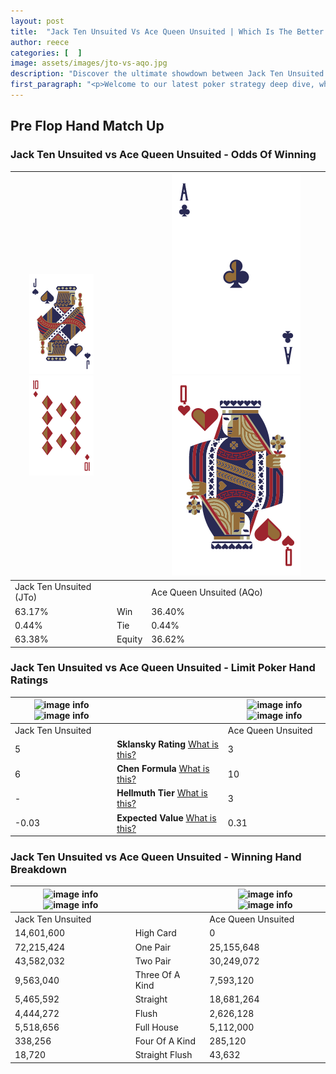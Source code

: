 ```yaml
---
layout: post
title:  "Jack Ten Unsuited Vs Ace Queen Unsuited | Which Is The Better Hand In Poker? A Complete Guide"
author: reece
categories: [  ]
image: assets/images/jto-vs-aqo.jpg
description: "Discover the ultimate showdown between Jack Ten Unsuited and Ace Queen Unsuited in poker! Uncover the odds, strategies, and scenarios where one hand triumphs over the other. Get ready to up your poker game with this thrilling analysis."
first_paragraph: "<p>Welcome to our latest poker strategy deep dive, where we're pitting two distinct hands against each other in a high-stakes showdown: Jack Ten Unsuited vs Ace Queen Unsuited.</p><p>In the dynamic world of poker, every decision counts, and knowing which hand holds the upper hand is key to your success at the table.</p><p>In this article, we'll dissect these two hands, explore the scenarios where one dominates the other, and equip you with the knowledge to make strategic choices that can tip the odds in your favor.</p><p>Get ready to unravel the intriguing dynamics of these poker hands and elevate your game to new heights.</p>"
---
```




[comment]: # (sp0)

## Pre Flop Hand Match Up

<div class="table hand-ratings" markdown="1"> 



### Jack Ten Unsuited vs Ace Queen Unsuited - Odds Of Winning


    
| ![image info](assets/images/hand1/J.png) ![image info](assets/images/hand1/To.png) |  | ![image info](assets/images/hand2/A.png) ![image info](assets/images/hand2/Qo.png) |
| -------- | -------- | -------- |
| Jack Ten Unsuited (JTo) |  | Ace Queen Unsuited (AQo) |
| 63.17% | Win | 36.40% |
| 0.44% | Tie | 0.44% |
| 63.38% | Equity | 36.62% |




[comment]: # (sp1)



### Jack Ten Unsuited vs Ace Queen Unsuited - Limit Poker Hand Ratings


    
| ![image info](https://www.riverpairs.com/assets/images/hand1/J.png) ![image info](https://www.riverpairs.com/assets/images/hand1/To.png) |  | ![image info](https://www.riverpairs.com/assets/images/hand2/A.png) ![image info](https://www.riverpairs.com/assets/images/hand2/Qo.png) |
| -------- | -------- | -------- |
| Jack Ten Unsuited |  | Ace Queen Unsuited |
| 5 | **Sklansky Rating** [What is this?](/sklansky-rating-explained) | 3 |
| 6 | **Chen Formula** [What is this?](/chen-formula-explained) | 10 |
| - | **Hellmuth Tier** [What is this?](/Hellmuth-tier-explained) | 3 |
| -0.03 | **Expected Value** [What is this?](/expected-value-explained) | 0.31 |




[comment]: # (sp2)



### Jack Ten Unsuited vs Ace Queen Unsuited - Winning Hand Breakdown


    
| ![image info](https://www.riverpairs.com/assets/images/hand1/J.png) ![image info](https://www.riverpairs.com/assets/images/hand1/To.png) |  | ![image info](https://www.riverpairs.com/assets/images/hand2/A.png) ![image info](https://www.riverpairs.com/assets/images/hand2/Qo.png) |
| -------- | -------- | -------- |
| Jack Ten Unsuited |  | Ace Queen Unsuited |
| 14,601,600 | High Card | 0 |
| 72,215,424 | One Pair | 25,155,648 |
| 43,582,032 | Two Pair | 30,249,072 |
| 9,563,040 | Three Of A Kind | 7,593,120 |
| 5,465,592 | Straight | 18,681,264 |
| 4,444,272 | Flush | 2,626,128 |
| 5,518,656 | Full House | 5,112,000 |
| 338,256 | Four Of A Kind | 285,120 |
| 18,720 | Straight Flush | 43,632 |




[comment]: # (sp3)



</div>

[comment]: # (sp4)



[comment]: # (sp5)

